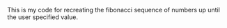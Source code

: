 This is my code for recreating the fibonacci sequence of numbers up until the user specified value. 